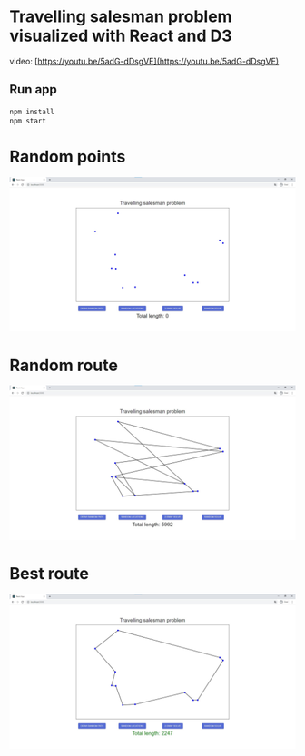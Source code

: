 # Travelling salesman problem visualized with React and D3

video: [https://youtu.be/5adG-dDsgVE](https://youtu.be/5adG-dDsgVE)

## Run app
```
npm install
npm start
```

# Random points
![0](./screenshots/0.jpg)
# Random route
![1](./screenshots/1.jpg)
# Best route
![2](./screenshots/2.jpg)



